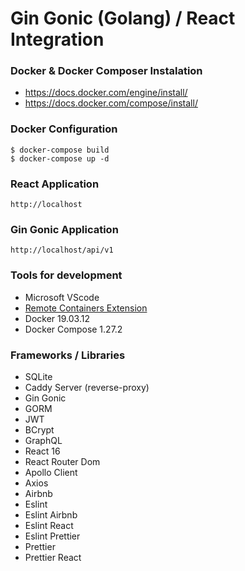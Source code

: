 # Gin Gonic (Golang) / React Integration

### Docker & Docker Composer Instalation

- https://docs.docker.com/engine/install/
- https://docs.docker.com/compose/install/

### Docker Configuration

```
$ docker-compose build
$ docker-compose up -d
```

### React Application

```
http://localhost
```

### Gin Gonic Application

```
http://localhost/api/v1
```

### Tools for development

- Microsoft VScode
- [Remote Containers Extension](https://marketplace.visualstudio.com/items?itemName=ms-vscode-remote.remote-containers)
- Docker 19.03.12
- Docker Compose 1.27.2

### Frameworks / Libraries

- SQLite
- Caddy Server (reverse-proxy)
- Gin Gonic
- GORM
- JWT
- BCrypt
- GraphQL
- React 16
- React Router Dom
- Apollo Client
- Axios
- Airbnb
- Eslint
- Eslint Airbnb
- Eslint React
- Eslint Prettier
- Prettier
- Prettier React
